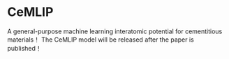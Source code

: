 # CeMLIP
A general-purpose machine learning interatomic potential for cementitious materials！
The CeMLIP model will be released after the paper is published！
